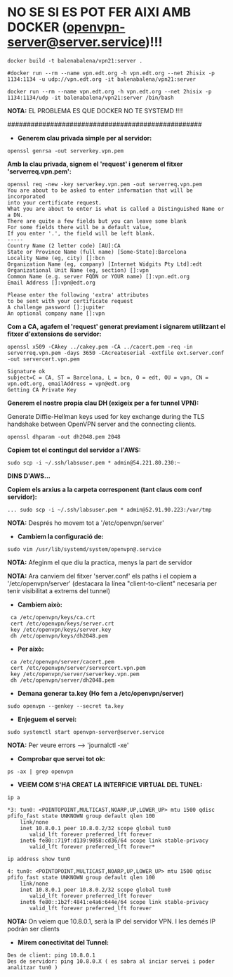 # NO SE SI ES POT FER AIXI AMB DOCKER (openvpn-server@server.service)!!!
```
docker build -t balenabalena/vpn21:server .

#docker run --rm --name vpn.edt.org -h vpn.edt.org --net 2hisix -p 1134:1134 -u udp://vpn.edt.org -it balenabalena/vpn21:server

docker run --rm --name vpn.edt.org -h vpn.edt.org --net 2hisix -p 1134:1134/udp -it balenabalena/vpn21:server /bin/bash
```

**NOTA:** EL PROBLEMA ES QUE DOCKER NO TE SYSTEMD !!!!

##################################################

* **Generem clau privada simple per al servidor:**
```
openssl genrsa -out serverkey.vpn.pem
```

**Amb la clau privada, signem el 'request' i generem el fitxer 'serverreq.vpn.pem':**
```
openssl req -new -key serverkey.vpn.pem -out serverreq.vpn.pem
You are about to be asked to enter information that will be incorporated
into your certificate request.
What you are about to enter is what is called a Distinguished Name or a DN.
There are quite a few fields but you can leave some blank
For some fields there will be a default value,
If you enter '.', the field will be left blank.
-----
Country Name (2 letter code) [AU]:CA
State or Province Name (full name) [Some-State]:Barcelona
Locality Name (eg, city) []:bcn
Organization Name (eg, company) [Internet Widgits Pty Ltd]:edt
Organizational Unit Name (eg, section) []:vpn
Common Name (e.g. server FQDN or YOUR name) []:vpn.edt.org
Email Address []:vpn@edt.org

Please enter the following 'extra' attributes
to be sent with your certificate request
A challenge password []:jupiter
An optional company name []:vpn
```

**Com a CA, agafem el 'request' generat previament i signarem utilitzant el fitxer d'extensions de servidor:**
```
openssl x509 -CAkey ../cakey.pem -CA ../cacert.pem -req -in serverreq.vpn.pem -days 3650 -CAcreateserial -extfile ext.server.conf -out servercert.vpn.pem

Signature ok
subject=C = CA, ST = Barcelona, L = bcn, O = edt, OU = vpn, CN = vpn.edt.org, emailAddress = vpn@edt.org
Getting CA Private Key
```
**Generem el nostre propia clau DH (exigeix per a fer tunnel VPN):**

Generate Diffie-Hellman keys used for key exchange during the TLS handshake between OpenVPN server and the connecting clients.
```
openssl dhparam -out dh2048.pem 2048
```

**Copiem tot el contingut del servidor a l'AWS:**
```
sudo scp -i ~/.ssh/labsuser.pem * admin@54.221.80.230:~
```

**DINS D'AWS...**

**Copiem els arxius a la carpeta corresponent (tant claus com conf servidor):**
```
... sudo scp -i ~/.ssh/labsuser.pem * admin@52.91.90.223:/var/tmp
```

**NOTA:** Després ho movem tot a '/etc/openvpn/server'

* **Cambiem la configuració de:**
```
sudo vim /usr/lib/systemd/system/openvpn@.service
```

**NOTA:** Afeginm el que diu la practica, menys la part de servidor

**NOTA:** Ara canviem del fitxer 'server.conf' els paths i el copiem a '/etc/openvpn/server' (destacara la línea "client-to-client" necesaria per tenir visibilitat a extrems del tunnel)

* **Cambiem això:**
```
 ca /etc/openvpn/keys/ca.crt
 cert /etc/openvpn/keys/server.crt
 key /etc/openvpn/keys/server.key
 dh /etc/openvpn/keys/dh2048.pem
```

* **Per això:**
```
 ca /etc/openvpn/server/cacert.pem
 cert /etc/openvpn/server/servercert.vpn.pem
 key /etc/openvpn/server/serverkey.vpn.pem
 dh /etc/openvpn/server/dh2048.pem
```

* **Demana generar ta.key (Ho fem a /etc/openvpn/server)**
```
sudo openvpn --genkey --secret ta.key
```

* **Enjeguem el servei:**
```
sudo systemctl start openvpn-server@server.service
```

**NOTA:** Per veure errors --> 'journalctl -xe'

* **Comprobar que servei tot ok:**
```
ps -ax | grep openvpn
```

* **VEIEM COM S'HA CREAT LA INTERFICIE VIRTUAL DEL TUNEL:**
```
ip a

*3: tun0: <POINTOPOINT,MULTICAST,NOARP,UP,LOWER_UP> mtu 1500 qdisc pfifo_fast state UNKNOWN group default qlen 100
    link/none
    inet 10.8.0.1 peer 10.8.0.2/32 scope global tun0
       valid_lft forever preferred_lft forever
    inet6 fe80::719f:d139:9058:cd36/64 scope link stable-privacy
       valid_lft forever preferred_lft forever*

ip address show tun0

4: tun0: <POINTOPOINT,MULTICAST,NOARP,UP,LOWER_UP> mtu 1500 qdisc pfifo_fast state UNKNOWN group default qlen 100
    link/none
    inet 10.8.0.1 peer 10.8.0.2/32 scope global tun0
       valid_lft forever preferred_lft forever
    inet6 fe80::1b2f:4841:e4a6:644e/64 scope link stable-privacy
       valid_lft forever preferred_lft forever
```

**NOTA:** On veiem que  10.8.0.1, serà la IP del servidor VPN. I les demés IP podrán ser clients

* **Mirem conectivitat del Tunnel:**
```
Des de client: ping 10.8.0.1
Des de servidor: ping 10.8.0.X ( es sabra al inciar servei i poder analitzar tun0 )
```
